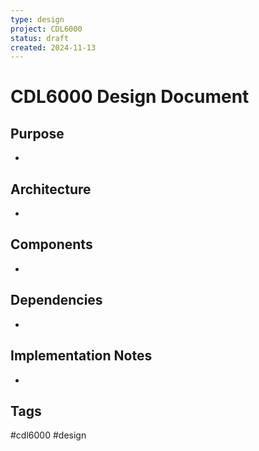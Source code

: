 ```yaml
---
type: design
project: CDL6000
status: draft
created: 2024-11-13
---
```

# CDL6000 Design Document

## Purpose
- 

## Architecture
- 

## Components
- 

## Dependencies
- 

## Implementation Notes
- 

## Tags
#cdl6000 #design
